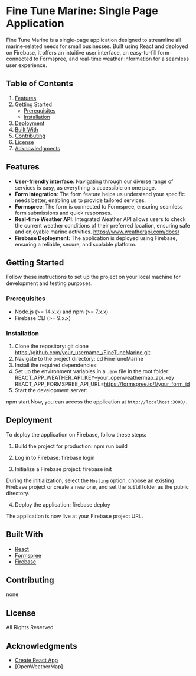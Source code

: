 # Fine Tune Marine: Single Page Application

Fine Tune Marine is a single-page application designed to streamline all marine-related needs for small businesses. Built using React and deployed on Firebase, it offers an intuitive user interface, an easy-to-fill form connected to Formspree, and real-time weather information for a seamless user experience.

## Table of Contents
1. [Features](#features)
2. [Getting Started](#getting-started)
   - [Prerequisites](#prerequisites)
   - [Installation](#installation)
3. [Deployment](#deployment)
4. [Built With](#built-with)
5. [Contributing](#contributing)
6. [License](#license)
7. [Acknowledgments](#acknowledgments)

## Features

- **User-friendly interface**: Navigating through our diverse range of services is easy, as everything is accessible on one page.
- **Form Integration**: The form feature helps us understand your specific needs better, enabling us to provide tailored services.
- **Formspree**: The form is connected to Formspree, ensuring seamless form submissions and quick responses.
- **Real-time Weather API**: Integrated Weather API allows users to check the current weather conditions of their preferred location, ensuring safe and enjoyable marine activities.
https://www.weatherapi.com/docs/
- **Firebase Deployment**: The application is deployed using Firebase, ensuring a reliable, secure, and scalable platform.

## Getting Started

Follow these instructions to set up the project on your local machine for development and testing purposes.

### Prerequisites

- Node.js (>= 14.x.x) and npm (>= 7.x.x)
- Firebase CLI (>= 9.x.x)

### Installation

1. Clone the repository:
git clone https://github.com/your_username_/FineTuneMarine.git
2. Navigate to the project directory:
cd FineTuneMarine
3. Install the required dependencies:
4. Set up the environment variables in a `.env` file in the root folder:
REACT_APP_WEATHER_API_KEY=your_openweathermap_api_key
REACT_APP_FORMSPREE_API_URL=https://formspree.io/f/your_form_id
5. Start the development server:

npm start
Now, you can access the application at `http://localhost:3000/`.

## Deployment

To deploy the application on Firebase, follow these steps:

1. Build the project for production:
npm run build

2. Log in to Firebase:
firebase login

3. Initialize a Firebase project:
firebase init

During the initialization, select the `Hosting` option, choose an existing Firebase project or create a new one, and set the `build` folder as the public directory.

4. Deploy the application:
firebase deploy

The application is now live at your Firebase project URL.

## Built With

- [React](https://reactjs.org/)
- [Formspree](https://formspree.io/)
- [Firebase](https://firebase.google.com/)

## Contributing
 none

## License
All Rights Reserved

## Acknowledgments

- [Create React App](https://github.com/facebook/create-react-app)
- [OpenWeatherMap]

